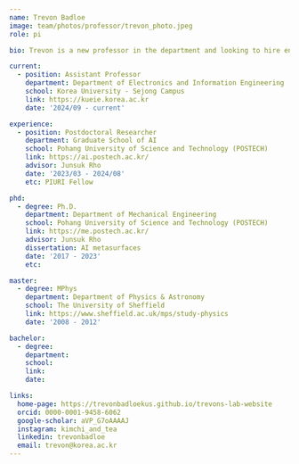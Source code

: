 ```yaml
---
name: Trevon Badloe
image: team/photos/professor/trevon_photo.jpeg
role: pi

bio: Trevon is a new professor in the department and looking to hire enthusistic members to join his team

current:
  - position: Assistant Professor
    department: Department of Electronics and Information Engineering
    school: Korea University - Sejong Campus
    link: https://kueie.korea.ac.kr
    date: '2024/09 - current'

experience:
  - position: Postdoctoral Researcher
    department: Graduate School of AI
    school: Pohang University of Science and Technology (POSTECH)
    link: https://ai.postech.ac.kr/
    advisor: Junsuk Rho
    date: '2023/03 - 2024/08'
    etc: PIURI Fellow

phd:
  - degree: Ph.D.
    department: Department of Mechanical Engineering
    school: Pohang University of Science and Technology (POSTECH)
    link: https://me.postech.ac.kr/
    advisor: Junsuk Rho
    dissertation: AI metasurfaces
    date: '2017 - 2023'
    etc:

master:
  - degree: MPhys
    department: Department of Physics & Astronomy
    school: The University of Sheffield
    link: https://www.sheffield.ac.uk/mps/study-physics
    date: '2008 - 2012'

bachelor:
  - degree: 
    department: 
    school: 
    link: 
    date:

links:
  home-page: https://trevonbadloekus.github.io/trevons-lab-website
  orcid: 0000-0001-9458-6062
  google-scholar: aVP_G7oAAAAJ
  instagram: kimchi_and_tea
  linkedin: trevonbadloe
  email: trevon@korea.ac.kr
---
```

